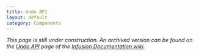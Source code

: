```yaml
---
title: Undo API
layout: default
category: Components
---
```


_This page is still under construction. An archived version can be found on the [Undo
API](http://wiki.fluidproject.org/display/docs/Undo+API) page of the [Infusion Documentation
wiki](http://wiki.fluidproject.org/display/docs/Infusion+Documentation)._
